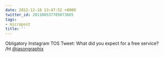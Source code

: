 ```yaml
---
date: 2012-12-18 13:47:52 +0000
twitter_id: 281108537785073665
tags:
- micropost
title: ''
---
```


Obligatory Instagram TOS Tweet: What did you expect for a free service? /ht [@jasongraphix](https://twitter.com/jasongraphix)

